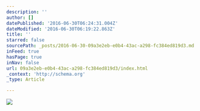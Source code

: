```yaml
---
description: ''
author: []
datePublished: '2016-06-30T06:24:31.004Z'
dateModified: '2016-06-30T06:19:22.863Z'
title: ''
starred: false
sourcePath: _posts/2016-06-30-09a3e2eb-e0b4-43ac-a298-fc384ed819d3.md
inFeed: true
hasPage: true
inNav: false
url: 09a3e2eb-e0b4-43ac-a298-fc384ed819d3/index.html
_context: 'http://schema.org'
_type: Article

---
```

![](https://the-grid-user-content.s3-us-west-2.amazonaws.com/96c26047-15ce-4495-836d-539c90ae2202.jpg)